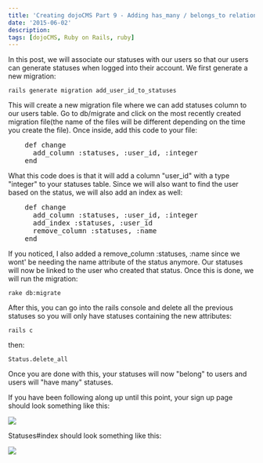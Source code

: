 ```yaml
---
title: 'Creating dojoCMS Part 9 - Adding has_many / belongs_to relationship'
date: '2015-06-02'
description:
tags: [dojoCMS, Ruby on Rails, ruby]
---
```


In this post, we will associate our statuses with our users so that our users can generate statuses when logged into their account. We first generate a new migration:

`rails generate migration add_user_id_to_statuses`

This will create a new migration file where we can add statuses column to our users table. Go to db/migrate and click on the most recently created migration file(the name of the files will be different depending on the time you create the file). Once inside, add this code to your file:

<pre class="prettyprint linenums">
	def change
	  add_column :statuses, :user_id, :integer
	end
</pre>

What this code does is that it will add a column "user_id" with a type "integer" to your statuses table. Since we will also want to find the user based on the status, we will also add an index as well:

<pre class="prettyprint linenums">
	def change
	  add_column :statuses, :user_id, :integer
	  add_index :statuses, :user_id
	  remove_column :statuses, :name
	end
</pre>

If you noticed, I also added a remove_column :statuses, :name since we wont' be needing the name attribute of the status anymore. Our statuses will now be linked to the user who created that status. Once this is done, we will run the migration:

`rake db:migrate`

After this, you can go into the rails console and delete all the previous statuses so you will only have statuses containing the new attributes:

`rails c`

then:

`Status.delete_all`

Once you are done with this, your statuses will now "belong" to users and users will "have many" statuses.

If you have been following along up until this point, your sign up page should look something like this:

<img class="img-responsive" src="{{urls.media}}/revised_sign_up.png">

Statuses#index should look something like this:

<img class="img-responsive" src="{{urls.media}}/revised_statuses.png">




